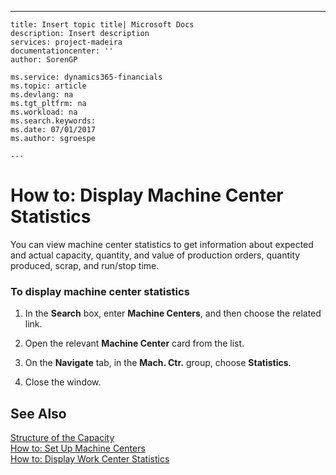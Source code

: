---
    title: Insert topic title| Microsoft Docs
    description: Insert description
    services: project-madeira
    documentationcenter: ''
    author: SorenGP

    ms.service: dynamics365-financials
    ms.topic: article
    ms.devlang: na
    ms.tgt_pltfrm: na
    ms.workload: na
    ms.search.keywords:
    ms.date: 07/01/2017
    ms.author: sgroespe

    ---
# How to: Display Machine Center Statistics
You can view machine center statistics to get information about expected and actual capacity, quantity, and value of production orders, quantity produced, scrap, and run\/stop time.  
  
### To display machine center statistics  
  
1.  In the **Search** box, enter **Machine Centers**, and then choose the related link.  
  
2.  Open the relevant **Machine Center** card from the list.  
  
3.  On the **Navigate** tab, in the **Mach. Ctr.** group, choose **Statistics**.  
  
4.  Close the window.  
  
## See Also  
 [Structure of the Capacity](../FullExperience/structure-of-the-capacity.md)   
 [How to: Set Up Machine Centers](../FullExperience/how-to-set-up-machine-centers.md)   
 [How to: Display Work Center Statistics](../FullExperience/how-to-display-work-center-statistics.md)